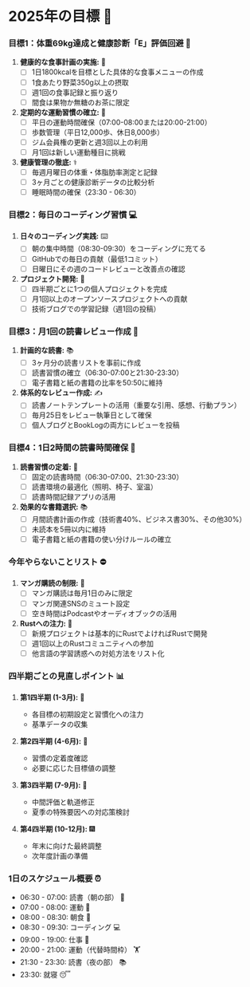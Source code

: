 # 2025年の目標 🎯

### 目標1：体重69kg達成と健康診断「E」評価回避 💪
1. **健康的な食事計画の実施:** 🥗
   - [ ] 1日1800kcalを目標とした具体的な食事メニューの作成
   - [ ] 1食あたり野菜350g以上の摂取
   - [ ] 週1回の食事記録と振り返り
   - [ ] 間食は果物か無糖のお茶に限定

2. **定期的な運動習慣の確立:** 🏃
   - [ ] 平日の運動時間確保（07:00-08:00または20:00-21:00）
   - [ ] 歩数管理（平日12,000歩、休日8,000歩）
   - [ ] ジム会員権の更新と週3回以上の利用
   - [ ] 月1回は新しい運動種目に挑戦

3. **健康管理の徹底:** ⚕️
   - [ ] 毎週月曜日の体重・体脂肪率測定と記録
   - [ ] 3ヶ月ごとの健康診断データの比較分析
   - [ ] 睡眠時間の確保（23:30 - 06:30）

### 目標2：毎日のコーディング習慣 💻
1. **日々のコーディング実践:** ⌨️
   - [ ] 朝の集中時間（08:30-09:30）をコーディングに充てる
   - [ ] GitHubでの毎日の貢献（最低1コミット）
   - [ ] 日曜日にその週のコードレビューと改善点の確認

2. **プロジェクト開発:** 🚀
   - [ ] 四半期ごとに1つの個人プロジェクトを完成
   - [ ] 月1回以上のオープンソースプロジェクトへの貢献
   - [ ] 技術ブログでの学習記録（週1回の投稿）

### 目標3：月1回の読書レビュー作成 📝
1. **計画的な読書:** 📚
   - [ ] 3ヶ月分の読書リストを事前に作成
   - [ ] 読書習慣の確立（06:30-07:00と21:30-23:30）
   - [ ] 電子書籍と紙の書籍の比率を50:50に維持

2. **体系的なレビュー作成:** ✍️
   - [ ] 読書ノートテンプレートの活用（重要な引用、感想、行動プラン）
   - [ ] 毎月25日をレビュー執筆日として確保
   - [ ] 個人ブログとBookLogの両方にレビューを投稿

### 目標4：1日2時間の読書時間確保 📖
1. **読書習慣の定着:** 📅
   - [ ] 固定の読書時間（06:30-07:00、21:30-23:30）
   - [ ] 読書環境の最適化（照明、椅子、室温）
   - [ ] 読書時間記録アプリの活用

2. **効果的な書籍選択:** 📚
   - [ ] 月間読書計画の作成（技術書40%、ビジネス書30%、その他30%）
   - [ ] 未読本を5冊以内に維持
   - [ ] 電子書籍と紙の書籍の使い分けルールの確立

### 今年やらないことリスト ⛔
1. **マンガ購読の制限:** 🚫
   - [ ] マンガ購読は毎月1日のみに限定
   - [ ] マンガ関連SNSのミュート設定
   - [ ] 空き時間はPodcastやオーディオブックの活用

2. **Rustへの注力:** 🎯
   - [ ] 新規プロジェクトは基本的にRustでよければRustで開発
   - [ ] 週1回以上のRustコミュニティへの参加
   - [ ] 他言語の学習誘惑への対処方法をリスト化

### 四半期ごとの見直しポイント 📊
1. **第1四半期 (1-3月):** 🌱
   - 各目標の初期設定と習慣化への注力
   - 基準データの収集

2. **第2四半期 (4-6月):** 🌿
   - 習慣の定着度確認
   - 必要に応じた目標値の調整

3. **第3四半期 (7-9月):** 🌳
   - 中間評価と軌道修正
   - 夏季の特殊要因への対応策検討

4. **第4四半期 (10-12月):** 🎆
   - 年末に向けた最終調整
   - 次年度計画の準備

### 1日のスケジュール概要 ⏰
- 06:30 - 07:00: 読書（朝の部） 📖
- 07:00 - 08:00: 運動 🏃
- 08:00 - 08:30: 朝食 🍳
- 08:30 - 09:30: コーディング 💻
- 09:00 - 19:00: 仕事 💼
- 20:00 - 21:00: 運動（代替時間枠） 🏋️
- 21:30 - 23:30: 読書（夜の部） 📚
- 23:30: 就寝 😴
